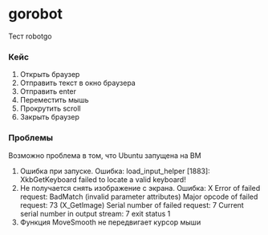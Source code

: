 # gorobot
Тест robotgo

### Кейс
1. Открыть браузер
2. Отправить текст в окно браузера
3. Отправить enter
4. Переместить мышь
5. Прокрутить scroll
6. Закрыть браузер

### Проблемы
Возможно проблема в том, что Ubuntu запущена на ВМ
1. Ошибка при запуске. 
Ошибка:
load_input_helper [1883]: XkbGetKeyboard failed to locate a valid keyboard!
2. Не получается снять изображение с экрана. 
Ошибка:
X Error of failed request:  BadMatch (invalid parameter attributes)
  Major opcode of failed request:  73 (X_GetImage)
  Serial number of failed request:  7
  Current serial number in output stream:  7
exit status 1
3. Функция MoveSmooth не передвигает курсор мыши
